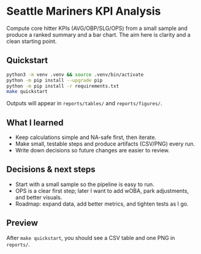 # Seattle Mariners KPI Analysis

Compute core hitter KPIs (AVG/OBP/SLG/OPS) from a small sample and produce a ranked summary and a bar chart. The aim here is clarity and a clean starting point.

## Quickstart
```bash
python3 -m venv .venv && source .venv/bin/activate
python -m pip install --upgrade pip
python -m pip install -r requirements.txt
make quickstart
```

Outputs will appear in `reports/tables/` and `reports/figures/`.

## What I learned
- Keep calculations simple and NA-safe first, then iterate.
- Make small, testable steps and produce artifacts (CSV/PNG) every run.
- Write down decisions so future changes are easier to review.

## Decisions & next steps
- Start with a small sample so the pipeline is easy to run.
- OPS is a clear first step; later I want to add wOBA, park adjustments, and better visuals.
- Roadmap: expand data, add better metrics, and tighten tests as I go.

## Preview
After `make quickstart`, you should see a CSV table and one PNG in `reports/`.
